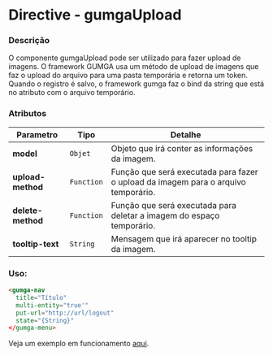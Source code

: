 # Directive - gumgaUpload

### Descrição
O componente gumgaUpload pode ser utilizado para fazer upload de imagens. O framework GUMGA usa um método de upload	de imagens que faz o upload do arquivo para uma pasta temporária e retorna um token. Quando o registro é salvo, o framework gumga faz o bind da string que está no atributo com o arquivo temporário.

### Atributos
Parametro | Tipo | Detalhe
--- | --- | -
**model** | `Objet` |  Objeto que irá conter as informações da imagem.
**upload-method** | `Function` | Função que será executada para fazer o upload da imagem para o arquivo temporário.
**delete-method** | `Function` | Função que será executada para deletar a imagem do espaço temporário.
**tooltip-text** | `String` | Mensagem que irá aparecer no tooltip da imagem.

### Uso:
```html
<gumga-nav
  title="Título"
  multi-entity="true'"
  put-url="http://url/logout"
  state="{String}"
</gumga-menu>
```

Veja um exemplo em funcionamento [aqui](http://embed.plnkr.co/PeJHAS6viutuekw614ZL/preview).
